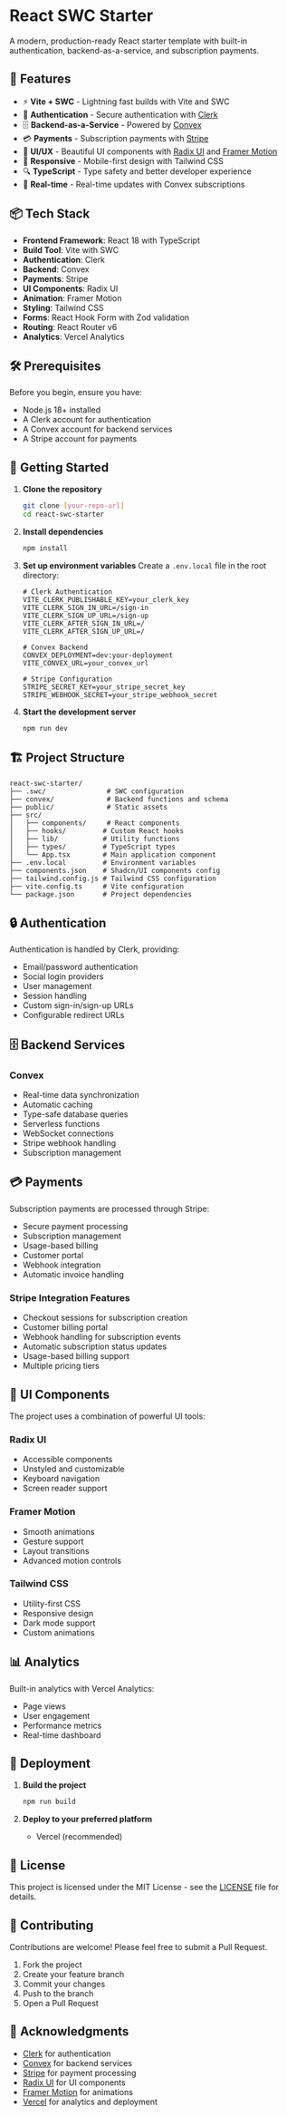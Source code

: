 # React SWC Starter

A modern, production-ready React starter template with built-in authentication, backend-as-a-service, and subscription payments.

## 🚀 Features

- ⚡️ **Vite + SWC** - Lightning fast builds with Vite and SWC
- 🔐 **Authentication** - Secure authentication with [Clerk](https://clerk.com)
- 🗄️ **Backend-as-a-Service** - Powered by [Convex](https://convex.dev)
- 💳 **Payments** - Subscription payments with [Stripe](https://stripe.com)
- 🎨 **UI/UX** - Beautiful UI components with [Radix UI](https://www.radix-ui.com) and [Framer Motion](https://www.framer.com/motion/)
- 📱 **Responsive** - Mobile-first design with Tailwind CSS
- 🔍 **TypeScript** - Type safety and better developer experience
- 🔄 **Real-time** - Real-time updates with Convex subscriptions

## 📦 Tech Stack

- **Frontend Framework**: React 18 with TypeScript
- **Build Tool**: Vite with SWC
- **Authentication**: Clerk
- **Backend**: Convex
- **Payments**: Stripe
- **UI Components**: Radix UI
- **Animation**: Framer Motion
- **Styling**: Tailwind CSS
- **Forms**: React Hook Form with Zod validation
- **Routing**: React Router v6
- **Analytics**: Vercel Analytics

## 🛠️ Prerequisites

Before you begin, ensure you have:
- Node.js 18+ installed
- A Clerk account for authentication
- A Convex account for backend services
- A Stripe account for payments

## 🚀 Getting Started

1. **Clone the repository**
   ```bash
   git clone [your-repo-url]
   cd react-swc-starter
   ```

2. **Install dependencies**
   ```bash
   npm install
   ```

3. **Set up environment variables**
   Create a `.env.local` file in the root directory:
   ```env
   # Clerk Authentication
   VITE_CLERK_PUBLISHABLE_KEY=your_clerk_key
   VITE_CLERK_SIGN_IN_URL=/sign-in
   VITE_CLERK_SIGN_UP_URL=/sign-up
   VITE_CLERK_AFTER_SIGN_IN_URL=/
   VITE_CLERK_AFTER_SIGN_UP_URL=/

   # Convex Backend
   CONVEX_DEPLOYMENT=dev:your-deployment
   VITE_CONVEX_URL=your_convex_url

   # Stripe Configuration
   STRIPE_SECRET_KEY=your_stripe_secret_key
   STRIPE_WEBHOOK_SECRET=your_stripe_webhook_secret
   ```

4. **Start the development server**
   ```bash
   npm run dev
   ```

## 🏗️ Project Structure

```
react-swc-starter/
├── .swc/               # SWC configuration
├── convex/             # Backend functions and schema
├── public/             # Static assets
├── src/
│   ├── components/     # React components
│   ├── hooks/         # Custom React hooks
│   ├── lib/           # Utility functions
│   ├── types/         # TypeScript types
│   └── App.tsx        # Main application component
├── .env.local         # Environment variables
├── components.json    # Shadcn/UI components config
├── tailwind.config.js # Tailwind CSS configuration
├── vite.config.ts     # Vite configuration
└── package.json       # Project dependencies
```

## 🔒 Authentication

Authentication is handled by Clerk, providing:
- Email/password authentication
- Social login providers
- User management
- Session handling
- Custom sign-in/sign-up URLs
- Configurable redirect URLs

## 🗄️ Backend Services

### Convex
- Real-time data synchronization
- Automatic caching
- Type-safe database queries
- Serverless functions
- WebSocket connections
- Stripe webhook handling
- Subscription management

## 💳 Payments

Subscription payments are processed through Stripe:
- Secure payment processing
- Subscription management
- Usage-based billing
- Customer portal
- Webhook integration
- Automatic invoice handling

### Stripe Integration Features
- Checkout sessions for subscription creation
- Customer billing portal
- Webhook handling for subscription events
- Automatic subscription status updates
- Usage-based billing support
- Multiple pricing tiers

## 🎨 UI Components

The project uses a combination of powerful UI tools:

### Radix UI
- Accessible components
- Unstyled and customizable
- Keyboard navigation
- Screen reader support

### Framer Motion
- Smooth animations
- Gesture support
- Layout transitions
- Advanced motion controls

### Tailwind CSS
- Utility-first CSS
- Responsive design
- Dark mode support
- Custom animations

## 📊 Analytics

Built-in analytics with Vercel Analytics:
- Page views
- User engagement
- Performance metrics
- Real-time dashboard

## 🚀 Deployment

1. **Build the project**
   ```bash
   npm run build
   ```

2. **Deploy to your preferred platform**
   - Vercel (recommended)

## 📝 License

This project is licensed under the MIT License - see the [LICENSE](LICENSE) file for details.

## 🤝 Contributing

Contributions are welcome! Please feel free to submit a Pull Request.

1. Fork the project
2. Create your feature branch
3. Commit your changes
4. Push to the branch
5. Open a Pull Request

## 🙏 Acknowledgments

- [Clerk](https://clerk.com) for authentication
- [Convex](https://convex.dev) for backend services
- [Stripe](https://stripe.com) for payment processing
- [Radix UI](https://www.radix-ui.com) for UI components
- [Framer Motion](https://www.framer.com/motion/) for animations
- [Vercel](https://vercel.com) for analytics and deployment
